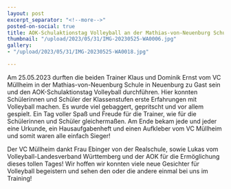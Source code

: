 ```yaml
---
layout: post
excerpt_separator: "<!--more-->"
posted-on-social: true
title: AOK-Schulaktionstag Volleyball an der Mathias-von-Neuenburg Schule mit dem VC Müllheim
thumbnail: "/upload/2023/05/31/IMG-20230525-WA0006.jpg"
gallery:
- "/upload/2023/05/31/IMG-20230525-WA0018.jpg"

---
```

Am 25.05.2023 durften die beiden Trainer Klaus und Dominik Ernst vom VC Müllheim in der Mathias-von-Neuenburg Schule in Neuenburg zu Gast sein und den AOK-Schulaktionstag Volleyball durchführen. Hier konnten Schülerinnen und Schüler der Klassenstufen erste Erfahrungen mit Volleyball machen. Es wurde viel gebaggert, gepritscht und vor allem gespielt. Ein Tag voller Spaß und Freude für die Trainer, wie für die Schülerinnen und Schüler gleichermaßen. Am Ende bekam jede und jeder eine Urkunde, ein Hausaufgabenheft und einen Aufkleber vom VC Müllheim und somit waren alle einfach Sieger!

Der VC Müllheim dankt Frau Ebinger von der Realschule, sowie Lukas vom Volleyball-Landesverband Württemberg und der AOK für die Ermöglichung dieses tollen Tages! Wir hoffen wir konnten viele neue Gesichter für Volleyball begeistern und sehen den oder die andere einmal bei uns im Training! 